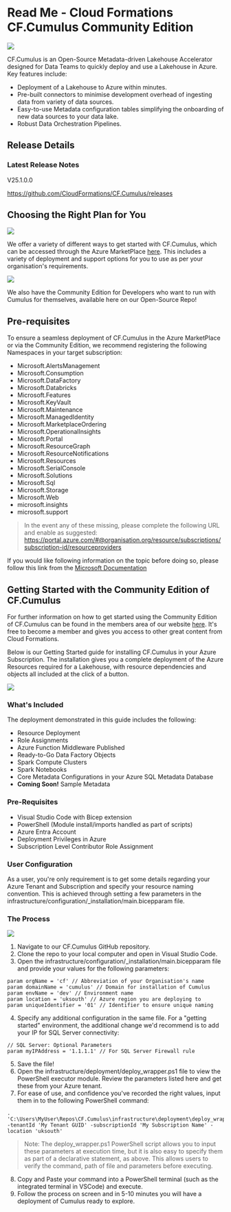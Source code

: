# Read Me - Cloud Formations CF.Cumulus Community Edition

[ ![](https://static.wixstatic.com/media/e66568_635e25cb91f44be580ef08cd83e68c6f~mv2.jpg/v1/crop/x_480,y_506,w_5433,h_2414/fill/w_2221,h_987,al_c,q_90,usm_0.66_1.00_0.01,enc_auto/Cumulus%20Diagram.jpg) ](https://static.wixstatic.com/media/e66568_635e25cb91f44be580ef08cd83e68c6f~mv2.jpg/v1/crop/x_480,y_506,w_5433,h_2414/fill/w_2221,h_987,al_c,q_90,usm_0.66_1.00_0.01,enc_auto/Cumulus%20Diagram.jpg)

CF.Cumulus is an Open-Source Metadata-driven Lakehouse Accelerator designed for Data Teams to quickly deploy and use a Lakehouse in Azure. Key features include:
* Deployment of a Lakehouse to Azure within minutes.
* Pre-built connectors to minimise development overhead of ingesting data from variety of data sources.
* Easy-to-use Metadata configuration tables simplifying the onboarding of new data sources to your data lake.
* Robust Data Orchestration Pipelines. 

## Release Details
### Latest Release Notes
V25.1.0.0

https://github.com/CloudFormations/CF.Cumulus/releases

## Choosing the Right Plan for You
[![](https://static.wixstatic.com/media/bacfcb_1c2739eec5e743428df967a8a9ed051a~mv2.png)](https://static.wixstatic.com/media/bacfcb_1c2739eec5e743428df967a8a9ed051a~mv2.png)

We offer a variety of different ways to get started with CF.Cumulus, which can be accessed through the Azure MarketPlace [here](https://azuremarketplace.microsoft.com/en-gb/marketplace/apps?search=cf.cumulus&page=1). This includes a variety of deployment and support options for you to use as per your organisation's requirements.

[![](https://static.wixstatic.com/media/bacfcb_acf5aabad1284e7ba49e83f639ee5e91~mv2.png)](https://static.wixstatic.com/media/bacfcb_acf5aabad1284e7ba49e83f639ee5e91~mv2.png)

We also have the Community Edition for Developers who want to run with Cumulus for themselves, available here on our Open-Source Repo!

## Pre-requisites
To ensure a seamless deployment of CF.Cumulus in the Azure MarketPlace or via the Community Edition, we recommend registering the following Namespaces in your target subscription:

- Microsoft.AlertsManagement
- Microsoft.Consumption 
- Microsoft.DataFactory
- Microsoft.Databricks
- Microsoft.Features
- Microsoft.KeyVault
- Microsoft.Maintenance
- Microsoft.ManagedIdentity
- Microsoft.MarketplaceOrdering
- Microsoft.OperationalInsights
- Microsoft.Portal
- Microsoft.ResourceGraph
- Microsoft.ResourceNotifications
- Microsoft.Resources
- Microsoft.SerialConsole
- Microsoft.Solutions
- Microsoft.Sql
- Microsoft.Storage
- Microsoft.Web
- microsoft.insights
- microsoft.support 

> In the event any of these missing, please complete the following URL and enable as suggested: <https://portal.azure.com/#@organisation.org/resource/subscriptions/subscription-id/resourceproviders>

If you would like following information on the topic before doing so, please follow this link from the [Microsoft Documentation](https://learn.microsoft.com/en-us/azure/azure-resource-manager/management/resource-providers-and-types)

## Getting Started with the Community Edition of CF.Cumulus
For further information on how to get started using the Community Edition of CF.Cumulus can be found in the members area of our website [here](https://www.cloudformations.org/cf-cumulus-deployment-guide/). It's free to become a member and gives you access to other great content from Cloud Formations. 

Below is our Getting Started guide for installing CF.Cumulus in your Azure Subscription. The installation gives you a complete deployment of the Azure Resources required for a Lakehouse, with resource dependencies and objects all included at the click of a button.

[![](https://static.wixstatic.com/media/bacfcb_381bbf27373f4ea99dc919d8af47ff56~mv2.png)](https://static.wixstatic.com/media/bacfcb_381bbf27373f4ea99dc919d8af47ff56~mv2.png)

### What's Included
The deployment demonstrated in this guide includes the following:
* Resource Deployment
* Role Assignments
* Azure Function Middleware Published
* Ready-to-Go Data Factory Objects
* Spark Compute Clusters
* Spark Notebooks
* Core Metadata Configurations in your Azure SQL Metadata Database
* **Coming Soon!** Sample Metadata 


### Pre-Requisites
* Visual Studio Code with Bicep extension
* PowerShell (Module install/imports handled as part of scripts)
* Azure Entra Account
* Deployment Privileges in Azure
* Subscription Level Contributor Role Assignment


### User Configuration
As a user, you're only requirement is to get some details regarding your Azure Tenant and Subscription and specify your resource naming convention. This is achieved through setting a few parameters in the infrastructure/configuration/_installation/main.bicepparam file.


### The Process
[![](https://static.wixstatic.com/media/bacfcb_4c93b531a1264bd4a71ceefce9ac4061~mv2.png)](https://static.wixstatic.com/media/bacfcb_4c93b531a1264bd4a71ceefce9ac4061~mv2.png)

1. Navigate to our CF.Cumulus GitHub repository.
2. Clone the repo to your local computer and open in Visual Studio Code.
3. Open the infrastructure/configuration/_installation/main.bicepparam file and provide your values for the following parameters:

```
param orgName = 'cf' // Abbreviation of your Organisation's name
param domainName = 'cumulus' // Domain for installation of Cumulus
param envName = 'dev' // Environment name
param location = 'uksouth' // Azure region you are deploying to
param uniqueIdentifier = '01' // Identifier to ensure unique naming
```

4. Specify any additional configuration in the same file. For a "getting started" environment, the additional change we'd recommend is to add your IP for SQL Server connectivity:
```
// SQL Server: Optional Parameters
param myIPAddress = '1.1.1.1' // For SQL Server Firewall rule
```
5. Save the file!
6. Open the infrastructure/deployment/deploy_wrapper.ps1 file to view the PowerShell executor module. Review the parameters listed here and get these from your Azure tenant.
7. For ease of use, and confidence you've recorded the right values, input them in to the following PowerShell command:
```
. 'C:\Users\MyUser\Repos\CF.Cumulus\infrastructure\deployment\deploy_wrapper.ps1' -tenantId 'My Tenant GUID' -subscriptionId 'My Subscription Name' -location 'uksouth'
```
> Note: The deploy_wrapper.ps1 PowerShell script allows you to input these parameters at execution time, but it is also easy to specify them as part of a declarative statement, as above. This allows users to verify the command, path of file and parameters before executing.

8. Copy and Paste your command into a PowerShell terminal (such as the integrated terminal in VSCode) and execute.
9. Follow the process on screen and in 5-10 minutes you will have a deployment of Cumulus ready to explore.
